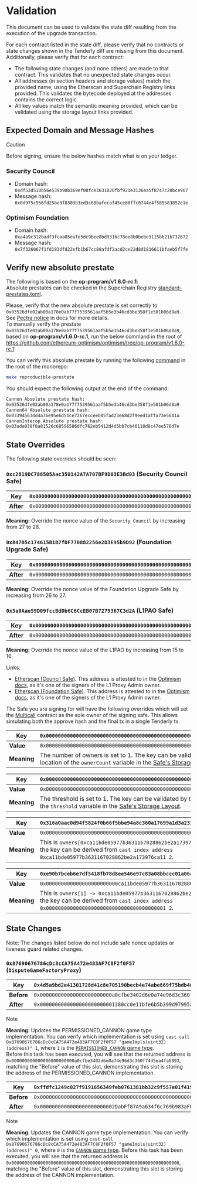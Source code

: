 # Validation

This document can be used to validate the state diff resulting from the execution of the upgrade transaction.

For each contract listed in the state diff, please verify that no contracts or state changes shown in the Tenderly diff
are missing from this document. Additionally, please verify that for each contract:

- The following state changes (and none others) are made to that contract. This validates that no unexpected state
  changes occur.
- All addresses (in section headers and storage values) match the provided name, using the Etherscan and Superchain
  Registry links provided. This validates the bytecode deployed at the addresses contains the correct logic.
- All key values match the semantic meaning provided, which can be validated using the storage layout links provided.

## Expected Domain and Message Hashes

> [!CAUTION]
> Before signing, ensure the below hashes match what is on your ledger.
> ### Security Council
> - Domain hash: `0xdf53d510b56e539b90b369ef08fce3631020fbf921e3136ea5f8747c20bce967`
> - Message hash: `0x0d975c956fd25be3f8303b3ed3c60bafecaf45ce80ffc0744e4f585b83852e1e`
> ### Optimism Foundation
> - Domain hash: `0xa4a9c312badf3fcaa05eafe5dc9bee8bd9316c78ee8b0bebe3115bb21b732672`
> - Message hash: `0x7f326067f1fd183dfd22efb1b67cc88afdf2acd2ce22d8d1816611bfaeb5f7fe`


## Verify new absolute prestate
The following is based on the **op-program/v1.6.0-rc.1**: \
Absolute prestates can be checked in the Superchain Registry [standard-prestates.toml](https://github.com/ethereum-optimism/superchain-registry/blob/main/validation/standard/standard-prestates.toml). 

Please, verify that the new absolute prestate is set correctly to `0x03526dfe02ab00a178e0ab77f7539561aaf5b5e3b46cd3be358f1e501b06d8a9`. \
See [Pectra notice](https://docs.optimism.io/notices/pectra-changes#verify-the-new-absolute-prestate) in docs for more details. \
To manually verify the prestate `0x03526dfe02ab00a178e0ab77f7539561aaf5b5e3b46cd3be358f1e501b06d8a9`, based on **op-program/v1.6.0-rc.1**, run the below command in the root of https://github.com/ethereum-optimism/optimism/tree/op-program/v1.6.0-rc.1:

You can verify this absolute prestate by running the following [command](https://github.com/ethereum-optimism/optimism/blob/6819d8a4e787df2adcd09305bc3057e2ca4e58d9/Makefile#L133-L135) in the root of the monorepo:

```bash
make reproducible-prestate
```

You should expect the following output at the end of the command:

```bash
Cannon Absolute prestate hash: 
0x03526dfe02ab00a178e0ab77f7539561aaf5b5e3b46cd3be358f1e501b06d8a9
Cannon64 Absolute prestate hash: 
0x03394563dd4a36e95e6d51ce7267ecceeb05fad23e68d2f9eed1affa73e5641a
CannonInterop Absolute prestate hash: 
0x03ada038f8a81526c68596586dfc762eb5412d4d5bb7cb46110d8c47ee570d7e
```

## State Overrides

The following state overrides should be seen:

### `0xc2819DC788505Aac350142A7A707BF9D03E3Bd03` (Security Council Safe)
| **Key** | `0x0000000000000000000000000000000000000000000000000000000000000005` |
|---------|----------------------------------------------------------------------------------|
| **After** | `0x000000000000000000000000000000000000000000000000000000000000001c` |

**Meaning:** Override the nonce value of the `Security Council` by increasing from 27 to 28.


### `0x847B5c174615B1B7fDF770882256e2D3E95b9D92` (Foundation Upgrade Safe)
 | **Key** | `0x0000000000000000000000000000000000000000000000000000000000000005` |
 |---------|----------------------------------------------------------------------------------|
 | **After** | `0x000000000000000000000000000000000000000000000000000000000000001b` |

**Meaning:** Override the nonce value of the Foundation Upgrade Safe by increasing from 26 to 27.


### `0x5a0Aae59D09fccBdDb6C6CcEB07B7279367C3d2A` (L1PAO Safe)
| **Key** | `0x0000000000000000000000000000000000000000000000000000000000000005` |
|---------|----------------------------------------------------------------------------------|
| **After** | `0x0000000000000000000000000000000000000000000000000000000000000010` |

**Meaning:** Override the nonce value of the L1PAO by increasing from 15 to 16.


Links:
- [Etherscan (Council Safe)](https://etherscan.io/address/0xc2819DC788505Aac350142A7A707BF9D03E3Bd03). This address is attested to in the [Optimism docs](https://docs.optimism.io/chain/security/privileged-roles#l1-proxy-admin), as it's one of the signers of the L1 Proxy Admin owner.
- [Etherscan (Foundation Safe)](https://etherscan.io/address/0x847B5c174615B1B7fDF770882256e2D3E95b9D92). This address is attested to in the [Optimism docs](https://docs.optimism.io/chain/security/privileged-roles#l1-proxy-admin), as it's one of the signers of the L1 Proxy Admin owner.

The Safe you are signing for will have the following overrides which will set the [Multicall](https://etherscan.io/address/0xca11bde05977b3631167028862be2a173976ca11#code) contract as the sole owner of the signing safe. This allows simulating both the approve hash and the final tx in a single Tenderly tx.

| **Key** | `0x0000000000000000000000000000000000000000000000000000000000000003` |
|---------|----------------------------------------------------------------------------------|
| **Value** | `0x0000000000000000000000000000000000000000000000000000000000000001` |
| **Meaning** | The number of owners is set to 1. The key can be validated by the location of the `ownerCount` variable in the [Safe's Storage Layout](https://github.com/safe-global/safe-smart-account/blob/v1.3.0/contracts/examples/libraries/GnosisSafeStorage.sol#L13). |

| **Key** | `0x0000000000000000000000000000000000000000000000000000000000000004` |
|---------|----------------------------------------------------------------------------------|
| **Value** | `0x0000000000000000000000000000000000000000000000000000000000000001` |
| **Meaning** | The threshold is set to 1. The key can be validated by the location of the `threshold` variable in the [Safe's Storage Layout](https://github.com/safe-global/safe-smart-account/blob/v1.3.0/contracts/examples/libraries/GnosisSafeStorage.sol#L14). |

| **Key** | `0x316a0aac0d94f5824f0b66f5bbe94a8c360a17699a1d3a233aafcf7146e9f11c` |
|---------|----------------------------------------------------------------------------------|
| **Value** | `0x0000000000000000000000000000000000000000000000000000000000000001` |
| **Meaning** | This is `owners[0xca11bde05977b3631167028862be2a173976ca11] -> 1`, so the key can be derived from `cast index address 0xca11bde05977b3631167028862be2a173976ca11 2`. |

| **Key** | `0xe90b7bceb6e7df5418fb78d8ee546e97c83a08bbccc01a0644d599ccd2a7c2e0` |
|---------|----------------------------------------------------------------------------------|
| **Value** | `0x000000000000000000000000ca11bde05977b3631167028862be2a173976ca11` |
| **Meaning** | This is `owners[1] -> 0xca11bde05977b3631167028862be2a173976ca11`, so the key can be derived from `cast index address 0x0000000000000000000000000000000000000001 2`. |


## State Changes

Note: The changes listed below do not include safe nonce updates or liveness guard related changes.

### `0x87690676786cDc8cCA75A472e483AF7C8F2f0F57` (`DisputeGameFactoryProxy`)
 | **Key** | `0x4d5a9bd2e41301728d41c8e705190becb4e74abe869f75bdb405b63716a35f9e` |
 |---------|----------------------------------------------------------------------------------|
 | **Before** | `0x000000000000000000000000a0cfbe3402d6e0a74e96d3c360f74d5ea4fa6893` |
 | **After** | `0x0000000000000000000000001380cc0e11bfe6b5b399d97995a6b3d158ed61a6` |
> [!NOTE]  
> **Meaning**: Updates the PERMISSIONED_CANNON game type implementation. You can verify which implementation is set using `cast call 0x87690676786cDc8cCA75A472e483AF7C8F2f0F57 "gameImpls(uint32)(address)" 1`, where `1` is the [`PERMISSIONED_CANNON` game type](https://github.com/ethereum-optimism/optimism/blob/op-contracts/v1.4.0/packages/contracts-bedrock/src/dispute/lib/Types.sol#L31). \
  Before this task has been executed, you will see that the returned address is `0x000000000000000000000000a0cfbe3402d6e0a74e96d3c360f74d5ea4fa6893`, matching the "Before" value of this slot, demonstrating this slot is storing the address of the PERMISSIONED_CANNON implementation.



 | **Key** | `0xffdfc1249c027f9191656349feb0761381bb32c9f557e01f419fd08754bf5a1b` |
 |---------|----------------------------------------------------------------------------------|
 | **Before** | `0x0000000000000000000000000000000000000000000000000000000000000000` |
 | **After** | `0x0000000000000000000000002DabFf87A9a634f6c769b983aFBbF4D856aDD0bF` |
 > [!NOTE]  
  **Meaning**: Updates the CANNON game type implementation. You can verify which implementation is set using `cast call 0x87690676786cDc8cCA75A472e483AF7C8F2f0F57 "gameImpls(uint32)(address)" 0`, where `0` is the [`CANNON` game type](https://github.com/ethereum-optimism/optimism/blob/op-contracts/v1.4.0/packages/contracts-bedrock/src/dispute/lib/Types.sol#L28).
  Before this task has been executed, you will see that the returned address is `0x0000000000000000000000000000000000000000000000000000000000000000`, matching the "Before" value of this slot, demonstrating this slot is storing the address of the CANNON implementation.



